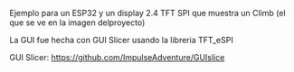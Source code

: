 Ejemplo para un ESP32 y un display 2.4 TFT SPI que muestra un Climb (el que se ve en la imagen delproyecto)

La GUI fue hecha con GUI Slicer usando la libreria TFT_eSPI

GUI Slicer: https://github.com/ImpulseAdventure/GUIslice


